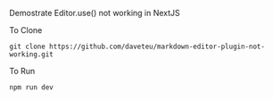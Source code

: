 Demostrate Editor.use() not working in NextJS

To Clone
```
git clone https://github.com/daveteu/markdown-editor-plugin-not-working.git
```

To Run
```
npm run dev
```